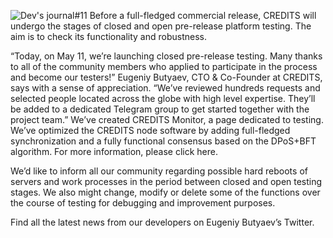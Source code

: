 ![Dev's journal#11](https://cdn-images-1.medium.com/max/1000/1*6DAoQ3Rvymo6QGv_kQoCeg.jpeg)
Before a full-fledged commercial release, CREDITS will undergo the stages of closed and open pre-release platform testing. The aim is to check its functionality and robustness.

“Today, on May 11, we’re launching closed pre-release testing. Many thanks to all of the community members who applied to participate in the process and become our testers!” Eugeniy Butyaev, CTO & Co-Founder at CREDITS, says with a sense of appreciation. “We’ve reviewed hundreds requests and selected people located across the globe with high level expertise. They’ll be added to a dedicated Telegram group to get started together with the project team.”
We’ve created CREDITS Monitor, a page dedicated to testing. We’ve optimized the CREDITS node software by adding full-fledged synchronization and a fully functional consensus based on the DPoS+BFT algorithm. For more information, please click here.

We’d like to inform all our community regarding possible hard reboots of servers and work processes in the period between closed and open testing stages. We also might change, modify or delete some of the functions over the course of testing for debugging and improvement purposes.

Find all the latest news from our developers on Eugeniy Butyaev’s Twitter.
